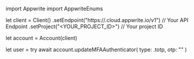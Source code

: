 import Appwrite
import AppwriteEnums

let client = Client()
    .setEndpoint("https://<REGION>.cloud.appwrite.io/v1") // Your API Endpoint
    .setProject("<YOUR_PROJECT_ID>") // Your project ID

let account = Account(client)

let user = try await account.updateMFAAuthenticator(
    type: .totp,
    otp: "<OTP>"
)

